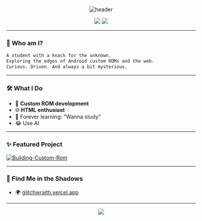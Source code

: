 <!-- Profile README for glitch-wraith -->

<div align="center">
  <img src="https://capsule-render.vercel.app/api?type=waving&color=auto&height=180&section=header&text=glitch-wraith&fontSize=48&fontAlign=50&fontColor=ffffff" alt="header"/>
</div>

<p align="center">
  <img src="https://img.shields.io/badge/ROM%20Builder-%2300C9A7.svg?style=for-the-badge&logo=android&logoColor=white"/>
  <img src="https://img.shields.io/badge/HTML-%23E34F26.svg?style=for-the-badge&logo=html5&logoColor=white"/>
</p>

---

### 👤 Who am I?

```txt
A student with a knack for the unknown.
Exploring the edges of Android custom ROMs and the web.
Curious. Driven. And always a bit mysterious.
```

---

### 🛠️ What I Do

- 📱 **Custom ROM development**  
- 🌐 **HTML enthusiast**  
- 🎯 Forever learning: "Wanna study"
- 😂 Use AI
  
---

### ✨ Featured Project

[![Building-Custom-Rom](https://github-readme-stats.vercel.app/api/pin/?username=glitch-wraith&repo=Building-Custom-Rom&theme=tokyonight)](https://github.com/glitch-wraith/Building-Custom-Rom)

---

### 🌌 Find Me in the Shadows

- 🌍 [glitchwraith.vercel.app](https://glitchwraith.vercel.app/)

---

<div align="center">
  <img src="https://capsule-render.vercel.app/api?type=waving&color=auto&height=100&section=footer"/>
</div>

